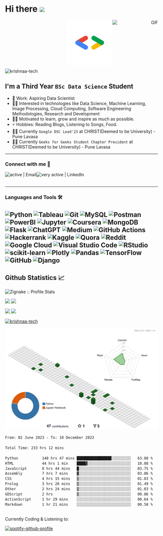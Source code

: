 # Hi there <img width="45px" src="https://camo.githubusercontent.com/52f613ba340da0234fa3754325112a6533af65a3/68747470733a2f2f6d656469612e74656e6f722e636f6d2f696d616765732f33623338386665303364613237316432363734666166383565623763336663642f74656e6f722e676966" />

<div style="display: flex; justify-content: flex-end;text-align: right;">
  <img style="margin-left: auto;" src="GDSC logo.png" width="150" height="150" alt="GDSC Logo"> 
  <img alt="GIF" height="160px" src="https://media.giphy.com/media/du3J3cXyzhj75IOgvA/giphy.gif" width="150" height="150" />
</div>

<div style="text-align:left;"> 
  <img src="https://komarev.com/ghpvc/?username=krishnaa-tech&label=Profile%20views&color=0e75b6&style=flat" alt="krishnaa-tech" />
</div>


## I'm a Third Year `BSc Data Science` Student 		 

- 🏢 Work: Aspiring Data Scientist
- 👨‍💻 Interested in technologies like  Data Science, Machine Learning, Image Processing, Cloud Computing, Software Engineering Methodologies, Research and Development
- 💪🏼 Motivated to learn, grow and inspire as much as possible.
- ⚡ Hobbies: Reading Blogs, Listening to Songs, Food.
- 🧑‍🎓 Currently `Google DSC Lead'23` at CHRIST(Deemed to be University) - Pune Lavasa 
- 🧑‍🎓 Currently `Geeks for Geeks Student Chapter President` at CHRIST(Deemed to be University) - Pune Lavasa 
---
### Connect with me 📝

[<img align="left" alt="active | Email" height="40px" src="https://img.icons8.com/fluency/48/000000/email-open.png" />][email]
[<img align="left" alt="very active | LinkedIn" height="40px" src="https://img.icons8.com/color/48/000000/linkedin.png"/>][linkedin]

<br/>
<br/>

---

### Languages and Tools 🛠 

![Python](https://img.shields.io/badge/Python-FFD43B?style=for-the-badge&logo=python&logoColor=blue)
![Tableau](https://img.shields.io/badge/Tableau-E97627?style=for-the-badge&logo=Tableau&logoColor=white)
![Git](https://img.shields.io/badge/-Git-%23F05032?style=for-the-badge&logo=git&logoColor=%23ffffff)
![MySQL](https://img.shields.io/badge/MySQL-005C84?style=for-the-badge&logo=mysql&logoColor=white)
![Postman](https://img.shields.io/badge/Postman-FF6C37?style=for-the-badge&logo=Postman&logoColor=white)
![PowerBI](https://img.shields.io/badge/PowerBI-F2C811?style=for-the-badge&logo=Power%20BI&logoColor=white)
![Jupyter](https://img.shields.io/badge/Jupyter-F37626.svg?&style=for-the-badge&logo=Jupyter&logoColor=white)
![Coursera](https://img.shields.io/badge/Coursera-0056D2?style=for-the-badge&logo=Coursera&logoColor=white)
![MongoDB](https://img.shields.io/badge/MongoDB-4EA94B?style=for-the-badge&logo=mongodb&logoColor=white)
![Flask](https://img.shields.io/badge/flask-%23000.svg?style=for-the-badge&logo=flask&logoColor=white)
![ChatGPT](https://img.shields.io/badge/chatGPT-74aa9c?style=for-the-badge&logo=openai&logoColor=white)
![Medium](https://img.shields.io/badge/Medium-12100E?style=for-the-badge&logo=medium&logoColor=white)
![GitHub Actions](https://img.shields.io/badge/github%20actions-%232671E5.svg?style=for-the-badge&logo=githubactions&logoColor=white)
![Hackerrank](https://img.shields.io/badge/-Hackerrank-2EC866?style=for-the-badge&logo=HackerRank&logoColor=white)
![Kaggle](https://img.shields.io/badge/Kaggle-035a7d?style=for-the-badge&logo=kaggle&logoColor=white)
![Quora](https://img.shields.io/badge/Quora-%23B92B27.svg?style=for-the-badge&logo=Quora&logoColor=white)
![Reddit](https://img.shields.io/badge/Reddit-%23FF4500.svg?style=for-the-badge&logo=Reddit&logoColor=white)
![Google Cloud](https://img.shields.io/badge/GoogleCloud-%234285F4.svg?style=for-the-badge&logo=google-cloud&logoColor=white)
![Visual Studio Code](https://img.shields.io/badge/Visual%20Studio%20Code-0078d7.svg?style=for-the-badge&logo=visual-studio-code&logoColor=white)
![RStudio](https://img.shields.io/badge/RStudio-4285F4?style=for-the-badge&logo=rstudio&logoColor=white)
![scikit-learn](https://img.shields.io/badge/scikit--learn-%23F7931E.svg?style=for-the-badge&logo=scikit-learn&logoColor=white)
![Plotly](https://img.shields.io/badge/Plotly-%233F4F75.svg?style=for-the-badge&logo=plotly&logoColor=white)
![Pandas](https://img.shields.io/badge/pandas-%23150458.svg?style=for-the-badge&logo=pandas&logoColor=white)
![TensorFlow](https://img.shields.io/badge/TensorFlow-%23FF6F00.svg?style=for-the-badge&logo=TensorFlow&logoColor=white)
![GitHub](https://img.shields.io/badge/github-%23121011.svg?style=for-the-badge&logo=github&logoColor=white)
![Django](https://img.shields.io/badge/Django-092E20?style=for-the-badge&logo=django&logoColor=green)
---


<h2> Github Statistics 📈 </h2>

<p><img src="https://github-readme-stats-sigma-five.vercel.app/api?username=Krishnaa-tech&show_icons=true&theme=dracula" alt="Zignake :: Profile Stats" /></p>

<p>
<img width="44%" src="https://github-readme-streak-stats.herokuapp.com/?user=Krishnaa-tech&theme=radical&cache_seconds=30&hide_border=true"/>
<img src="https://github-profile-summary-cards.vercel.app/api/cards/profile-details?username=Krishnaa-tech&theme=radical"/>

![](http://github-profile-summary-cards.vercel.app/api/cards/repos-per-language?username=Krishnaa-tech&theme=dracula) 
![](http://github-profile-summary-cards.vercel.app/api/cards/most-commit-language?username=Krishnaa-tech&theme=dracula)
</p>




<p align="left"> 
  <a href="https://github.com/ryo-ma/github-profile-trophy">
    <img src="https://github-profile-trophy.vercel.app/?username=krishnaa-tech&theme=onedark" alt="krishnaa-tech" />
  </a> 
  
  
![svg](https://github.com/Krishnaa-tech/Krishnaa-tech/blob/860f6a4026e58a1de495122ac46fb5f519e92610/profile-3d-contrib/profile-green-animate.svg)



[linkedin]: https://www.linkedin.com/in/gk321
[email]: <mailto: goyal.krish0522@gmail.com>



<!--START_SECTION:waka-->

```txt
From: 02 June 2023 - To: 10 December 2023

Total Time: 233 hrs 12 mins

Python           148 hrs 47 mins ████████████████░░░░░░░░░   63.80 %
HTML             44 hrs 1 min    ████▓░░░░░░░░░░░░░░░░░░░░   18.88 %
JavaScript       8 hrs 44 mins   █░░░░░░░░░░░░░░░░░░░░░░░░   03.75 %
Assembly         7 hrs 7 mins    ▓░░░░░░░░░░░░░░░░░░░░░░░░   03.06 %
CSS              4 hrs 15 mins   ▒░░░░░░░░░░░░░░░░░░░░░░░░   01.83 %
Prolog           3 hrs 28 mins   ▒░░░░░░░░░░░░░░░░░░░░░░░░   01.49 %
Other            2 hrs 24 mins   ▒░░░░░░░░░░░░░░░░░░░░░░░░   01.03 %
GDScript         2 hrs           ▒░░░░░░░░░░░░░░░░░░░░░░░░   00.86 %
ActionScript     1 hr 29 mins    ░░░░░░░░░░░░░░░░░░░░░░░░░   00.64 %
Markdown         1 hr 21 mins    ░░░░░░░░░░░░░░░░░░░░░░░░░   00.58 %
```

<!--END_SECTION:waka-->



<br>
Currently Coding & Listening to:

[![spotify-github-profile](https://spotify-github-profile.vercel.app/api/view?uid=3173znppjgcv7kvcodycbyj4jd5i&cover_image=true&theme=natemoo-re&show_offline=false&background_color=121212&interchange=false&bar_color=53b14f&bar_color_cover=false)](https://spotify-github-profile.vercel.app/api/view?uid=3173znppjgcv7kvcodycbyj4jd5i&redirect=true)
